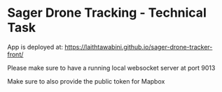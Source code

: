 # Sager Drone Tracking - Technical Task

App is deployed at: https://laithtawabini.github.io/sager-drone-tracker-front/

Please make sure to have a running local websocket server at port 9013

Make sure to also provide the public token for Mapbox
